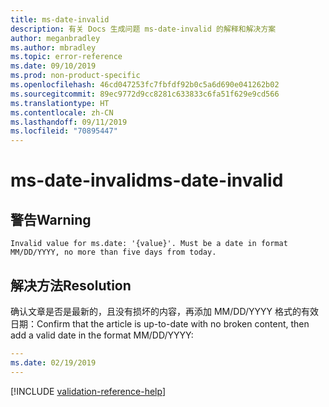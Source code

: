 ```yaml
---
title: ms-date-invalid
description: 有关 Docs 生成问题 ms-date-invalid 的解释和解决方案
author: meganbradley
ms.author: mbradley
ms.topic: error-reference
ms.date: 09/10/2019
ms.prod: non-product-specific
ms.openlocfilehash: 46cd047253fc7fbfdf92b0c5a6d690e041262b02
ms.sourcegitcommit: 89ec9772d9cc8281c633833c6fa51f629e9cd566
ms.translationtype: HT
ms.contentlocale: zh-CN
ms.lasthandoff: 09/11/2019
ms.locfileid: "70895447"
---
```

# <a name="ms-date-invalid"></a><span data-ttu-id="2b70f-103">ms-date-invalid</span><span class="sxs-lookup"><span data-stu-id="2b70f-103">ms-date-invalid</span></span>

## <a name="warning"></a><span data-ttu-id="2b70f-104">警告</span><span class="sxs-lookup"><span data-stu-id="2b70f-104">Warning</span></span>

`Invalid value for ms.date: '{value}'. Must be a date in format MM/DD/YYYY, no more than five days from today.`

## <a name="resolution"></a><span data-ttu-id="2b70f-105">解决方法</span><span class="sxs-lookup"><span data-stu-id="2b70f-105">Resolution</span></span>

<span data-ttu-id="2b70f-106">确认文章是否是最新的，且没有损坏的内容，再添加 MM/DD/YYYY 格式的有效日期：</span><span class="sxs-lookup"><span data-stu-id="2b70f-106">Confirm that the article is up-to-date with no broken content, then add a valid date in the format MM/DD/YYYY:</span></span>

```yml
---
ms.date: 02/19/2019
---
```

<!--make sure to add this file to your includes folder and verify the path-->
[!INCLUDE [validation-reference-help](includes/validation-reference-help.md)]

